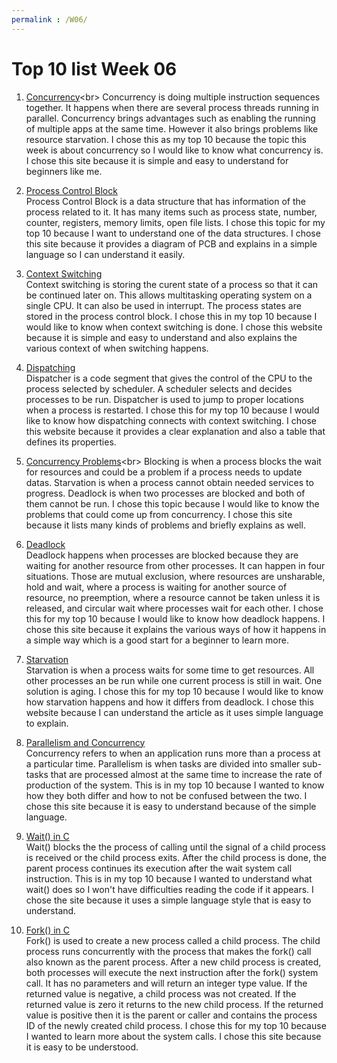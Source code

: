 ```yaml
---
permalink : /W06/
---
```


# Top 10 list Week 06

1. [Concurrency](https://www.geeksforgeeks.org/concurrency-in-operating-system/#:~:text=Concurrency%20is%20the%20execution%20of,shared%20memory%20or%20message%20passing.)<br>
Concurrency is doing multiple instruction sequences together. It happens when there are several process threads running in parallel. Concurrency brings advantages such as enabling the running of multiple apps at the same time. However it also brings problems like resource starvation. I chose this as my top 10 because the topic this week is about concurrency so I would like to know what concurrency is. I chose this site because it is simple and easy to understand for beginners like me.

2. [Process Control Block](https://www.tutorialspoint.com/what-is-process-control-block-pcb)<br>
Process Control Block is a data structure that has information of the process related to it. It has many items such as process state, number, counter, registers, memory limits, open file lists. I chose this topic for my top 10 because I want to understand one of the data structures. I chose this site because it provides a diagram of PCB and explains in a simple language so I can understand it easily.

3. [Context Switching](https://en.wikipedia.org/wiki/Context_switch)<br>
Context switching is storing the curent state of a process so that it can be continued later on. This allows multitasking operating system on a single CPU. It can also be used in interrupt. The process states are stored in the process control block. I chose this in my top 10 because I would like to know when context switching is done. I chose this website because it is simple and easy to understand and also explains the various context of when switching happens.

4. [Dispatching](https://www.geeksforgeeks.org/difference-between-dispatcher-and-scheduler/#:~:text=The%20dispatcher%20is%20the%20module,program%20to%20restart%20that%20program)<br>
Dispatcher is a code segment that gives the control of the CPU to the process selected by scheduler. A scheduler selects and decides processes to be run. Dispatcher is used to jump to proper locations when a process is restarted. I chose this for my top 10 because I would like to know how dispatching connects with context switching. I chose this website because it provides a clear explanation and also a table that defines its properties.

5. [Concurrency Problems](https://www.geeksforgeeks.org/concurrency-in-operating-system/#:~:text=Concurrency%20is%20the%20execution%20of,shared%20memory%20or%20message%20passing.)<br>
Blocking is when a process blocks the wait for resources and could be a problem if a process needs to update datas. Starvation is when a process cannot obtain needed services to progress. Deadlock is when two processes are blocked and both of them cannot be run. I chose this topic because I would like to know the problems that could come up from concurrency. I chose this site because it lists many kinds of problems and briefly explains as well.

6. [Deadlock](https://www.geeksforgeeks.org/introduction-of-deadlock-in-operating-system/)<br>
Deadlock happens when processes are blocked because they are waiting for another resource from other processes. It can happen in four situations. Those are mutual exclusion, where resources are unsharable, hold and wait, where a process is waiting for another source of resource, no preemption, where a resource cannot be taken unless it is released, and circular wait where processes wait for each other. I chose this for my top 10 because I would like to know how deadlock happens. I chose this site because it explains the various ways of how it happens in a simple way which is a good start for a beginner to learn more.

7. [Starvation](https://www.geeksforgeeks.org/starvation-and-aging-in-operating-systems/)<br>
Starvation is when a process waits for some time to get resources. All other processes an be run while one current process is still in wait. One solution is aging. I chose this for my top 10 because I would like to know how starvation happens and how it differs from deadlock. I chose this website because I can understand the article as it uses simple language to explain.

8. [Parallelism and Concurrency](https://www.geeksforgeeks.org/difference-between-concurrency-and-parallelism/)<br>
Concurrency refers to when an application runs more than a process at a particular time. Parallelism is when tasks are divided into smaller sub-tasks that are processed almost at the same time to increase the rate of production of the system. This is in my top 10 because I wanted to know how they both differ and how to not be confused between the two. I chose this site because it is easy to understand because of the simple language.

9. [Wait() in C](https://www.geeksforgeeks.org/wait-system-call-c/)<br>
Wait() blocks the the process of calling until the signal of a child process is received or the child process exits. After the child process is done, the parent process continues its execution after the wait system call instruction. This is in my top 10 because I wanted to understand what wait() does so I won't have difficulties reading the code if it appears. I chose the site because it uses a simple language style that is easy to understand.

10. [Fork() in C](https://www.geeksforgeeks.org/fork-system-call/)<br>
Fork() is used to create a new process called a child process. The child process runs concurrently with the process that makes the fork() call also known as the parent process. After a new child process is created, both processes will execute the next instruction after the fork() system call. 
It has no parameters and will return an integer type value. If the returned value is negative, a child process was not created. If the returned value is zero it returns to the new child process. If the returned value is positive then it is the parent or caller and contains the process ID of the newly created child process. I chose this for my top 10 because I wanted to learn more about the system calls. I chose this site because it is easy to be understood.